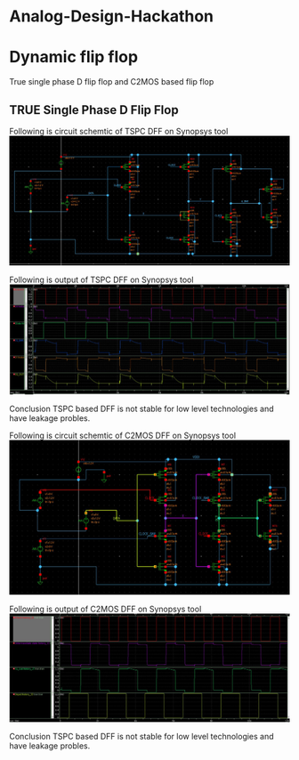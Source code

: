 # Analog-Design-Hackathon


# Dynamic flip flop

True single phase D flip flop and C2MOS based flip flop 


## TRUE Single Phase D Flip Flop

Following is circuit schemtic of TSPC DFF on Synopsys tool
![TSPC](TSPC_CIRCUIT.JPG)


Following is output of TSPC DFF on Synopsys tool
![TSPC](TSPC_RESULT.JPG)

Conclusion 
TSPC based DFF is not stable for low level technologies and have leakage probles.



Following is circuit schemtic of C2MOS DFF on Synopsys tool
![C2MOS](C2MOS_OUT_SY.JPG)


Following is output of C2MOS DFF on Synopsys tool
![TSPC](C2_MOS_Output.JPG)

Conclusion 
TSPC based DFF is not stable for low level technologies and have leakage probles.

